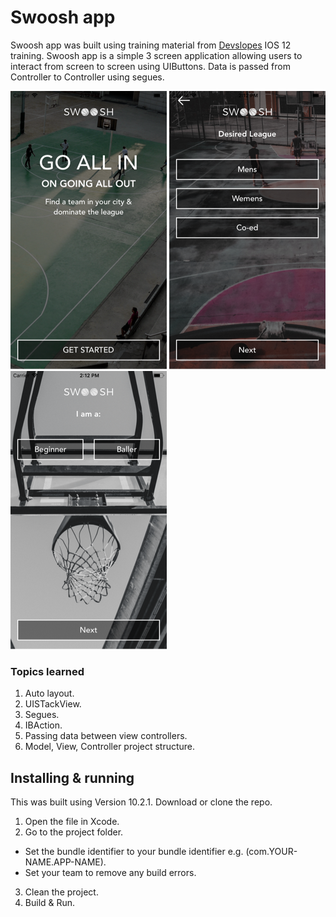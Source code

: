 # Swoosh app

Swoosh app was built using training material from [Devslopes](https://www.devslopes.com/) IOS 12 training.
Swoosh app is a simple 3 screen application allowing users to interact from screen to screen using UIButtons.
Data is passed from Controller to Controller using segues.

![alt text][homeScreen] ![alt text][screen2] ![alt text][screen3]

### Topics learned
1. Auto layout.
2. UISTackView.
3. Segues.
4. IBAction.
5. Passing data between view controllers.
6. Model, View, Controller project structure.

## Installing & running
This was built using Version 10.2.1. Download or clone the repo.

1. Open the file in Xcode.
2. Go to the project folder.
* Set the bundle identifier to your bundle identifier e.g. (com.YOUR-NAME.APP-NAME).
* Set your team to remove any build errors.
3. Clean the project.
4. Build & Run.

[homeScreen]: https://github.com/dalyodhran/swoosh-app/blob/master/screenShots/homeScreen.png
[screen2]: https://github.com/dalyodhran/swoosh-app/blob/master/screenShots/screen2.png
[screen3]: https://github.com/dalyodhran/swoosh-app/blob/master/screenShots/screen3.png
